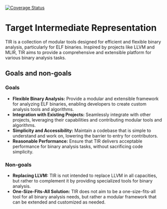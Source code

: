 [![Coverage Status](https://coveralls.io/repos/github/perf-toolbox/tir/badge.svg?branch=main)](https://coveralls.io/github/perf-toolbox/tir?branch=main)

# Target Intermediate Representation

TIR  is a collection of modular tools designed for efficient and flexible
binary analysis, particularly for ELF binaries. Inspired by projects like
LLVM and MLIR, TIR aims to provide a comprehensive and extensible platform for
various binary analysis tasks.

## Goals and non-goals

### Goals

- **Flexible Binary Analysis:** Provide a modular and extensible framework for
  analyzing ELF binaries, enabling developers to create custom analysis tools
  and algorithms.
- **Integration with Existing Projects:** Seamlessly integrate with other
  projects, leveraging their capabilities and contributing modular tools and
  algorithms.
- **Simplicity and Accessibility:** Maintain a codebase that is simple to
  understand and work on, lowering the barrier to entry for contributors.
- **Reasonable Performance:** Ensure that TIR delivers acceptable performance
  for binary analysis tasks, without sacrificing code simplicity.

### Non-goals

- **Replacing LLVM:** TIR is not intended to replace LLVM in all capacities,
  but rather to complement it by providing specialized tools for binary
  analysis.
- **One-Size-Fits-All Solution:** TIR does not aim to be a one-size-fits-all
  tool for all binary analysis needs, but rather a modular framework that can
  be extended and customized as needed.
